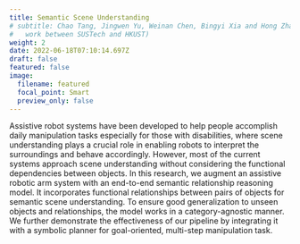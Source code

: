 ```yaml
---
title: Semantic Scene Understanding
# subtitle: Chao Tang, Jingwen Yu, Weinan Chen, Bingyi Xia and Hong Zhang (a joint
#   work between SUSTech and HKUST)
weight: 2
date: 2022-06-18T07:10:14.697Z
draft: false
featured: false
image:
  filename: featured
  focal_point: Smart
  preview_only: false
---
```

Assistive robot systems have been developed to help people accomplish daily manipulation tasks especially for those with disabilities, where scene understanding plays a crucial role in enabling robots to interpret the surroundings and behave accordingly. However, most of the current systems approach scene understanding without considering the functional dependencies between objects. In this research, we augment an assistive robotic arm system with an end-to-end semantic relationship reasoning model. It incorporates functional relationships between pairs of objects for semantic scene understanding. To ensure good generalization to unseen objects and relationships, the model works in a category-agnostic manner.  We further demonstrate the effectiveness of our pipeline by integrating it with a symbolic planner for goal-oriented, multi-step manipulation task.